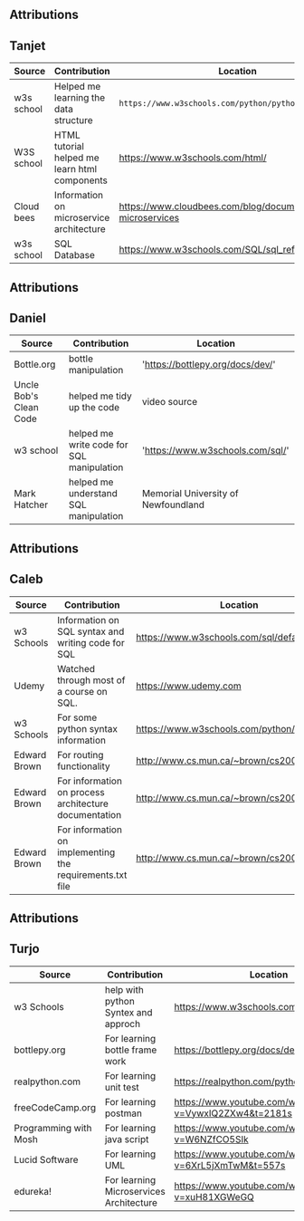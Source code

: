 ## Attributions
## Tanjet 

| Source     | Contribution                                  | Location                         |
|------------|-----------------------------------------------|----------------------------------|
| w3s school | Helped me learning the data structure         | `https://www.w3schools.com/python/python_ref_set.asp`                       |
| W3S school | HTML tutorial helped me learn html components |https://www.w3schools.com/html/|
| Cloud bees | Information on microservice architecture      |https://www.cloudbees.com/blog/documenting-microservices|
| w3s school | SQL Database                                  |https://www.w3schools.com/SQL/sql_ref_database.asp|

## Attributions
## Daniel

| Source                | Contribution                             | Location                            |
|-----------------------|------------------------------------------|-------------------------------------|
| Bottle.org            | bottle manipulation                      | 'https://bottlepy.org/docs/dev/'    |
| Uncle Bob's Clean Code| helped me tidy up the code               | video source                        |
| w3 school             | helped me write code for SQL manipulation | 'https://www.w3schools.com/sql/'    |
| Mark Hatcher          | helped me understand SQL manipulation    | Memorial University of Newfoundland |

## Attributions
## Caleb

| Source       | Contribution                                              | Location                                     |
|--------------|-----------------------------------------------------------|----------------------------------------------|
| w3 Schools   | Information on SQL syntax and writing code for SQL        | https://www.w3schools.com/sql/default.asp    |
| Udemy        | Watched through most of a course on SQL.                  | https://www.udemy.com                        |
| w3 Schools   | For some python syntax information                        | https://www.w3schools.com/python/default.asp |
| Edward Brown | For routing functionality                                 | http://www.cs.mun.ca/~brown/cs2005/ |
| Edward Brown | For information on process architecture documentation     | http://www.cs.mun.ca/~brown/cs2005/ |
| Edward Brown | For information on implementing the requirements.txt file | http://www.cs.mun.ca/~brown/cs2005/ |



## Attributions
## Turjo

| Source | Contribution                             | Location           |
|---|------------------------------------------|--------------------|
| w3 Schools | help with python Syntex and approch      | https://www.w3schools.com/sql/default.asp |
| bottlepy.org | For learning bottle frame work           | https://bottlepy.org/docs/dev/tutorial.html                   |
 | realpython.com | For learning unit test                   | https://realpython.com/python-testing/ |
| freeCodeCamp.org | For learning postman                     | https://www.youtube.com/watch?v=VywxIQ2ZXw4&t=2181s |
| Programming with Mosh | For learning java script                 | https://www.youtube.com/watch?v=W6NZfCO5SIk |
| Lucid Software | For learning UML                         | https://www.youtube.com/watch?v=6XrL5jXmTwM&t=557s |
| edureka! | For learning Microservices Architecture | https://www.youtube.com/watch?v=xuH81XGWeGQ|

